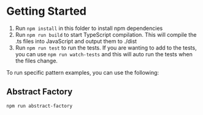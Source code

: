 # Getting Started
1. Run `npm install` in this folder to install npm dependencies
2. Run `npm run build` to start TypeScript compilation. This will compile the .ts files into JavaScript and output them to ./dist
3. Run `npm run test` to run the tests. If you are wanting to add to the tests, you can use `npm run watch-tests` and this will auto run the tests when the files change.

To run specific pattern examples, you can use the following:
## Abstract Factory
`npm run abstract-factory`